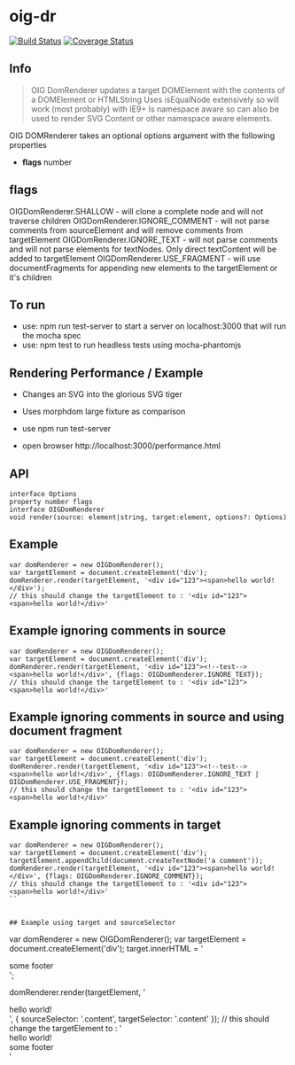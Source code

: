 # oig-dr

[![Build Status](https://travis-ci.org/shock01/oig-dr.svg?branch=master)](https://travis-ci.org/shock01/oig-dr)
[![Coverage Status](https://coveralls.io/repos/github/shock01/oig-dr/badge.svg?branch=master&unique)](https://coveralls.io/github/shock01/oig-dr?branch=master)


## Info

> OIG DomRenderer updates a target DOMElement with the contents of a DOMElement or HTMLString
> Uses isEqualNode extensively so will work (most probably) with IE9+
> Is namespace aware so can also be used to render SVG Content or other namespace aware elements.

OIG DOMRenderer takes an optional options argument with the following properties
- **flags** number

## flags
OIGDomRenderer.SHALLOW - will clone a complete node and will not traverse children
OIGDomRenderer.IGNORE_COMMENT - will not parse comments from sourceElement and will remove comments from targetElement
OIGDomRenderer.IGNORE_TEXT - will not parse comments and will not parse elements for textNodes. Only direct textContent will be added to targetElement
OIGDomRenderer.USE_FRAGMENT - will use documentFragments for appending new elements to the targetElement or it's children
##

## To run

- use: npm run test-server to start a server on localhost:3000 that will run the mocha spec
- use: npm test to run headless tests using mocha-phantomjs

## Rendering Performance / Example

- Changes an SVG into the glorious SVG tiger
- Uses morphdom large fixture as comparison

- use npm run test-server
- open browser http://localhost:3000/performance.html

## API
```
interface Options
property number flags
interface OIGDomRenderer
void render(source: element|string, target:element, options?: Options)
```

## Example
```
var domRenderer = new OIGDomRenderer();
var targetElement = document.createElement('div');
domRenderer.render(targetElement, '<div id="123"><span>hello world!</div>');
// this should change the targetElement to : '<div id="123"><span>hello world!</div>'
```

## Example ignoring comments in source
```
var domRenderer = new OIGDomRenderer();
var targetElement = document.createElement('div');
domRenderer.render(targetElement, '<div id="123"><!--test--><span>hello world!</div>', {flags: OIGDomRenderer.IGNORE_TEXT});
// this should change the targetElement to : '<div id="123"><span>hello world!</div>'
```

## Example ignoring comments in source and using document fragment
```
var domRenderer = new OIGDomRenderer();
var targetElement = document.createElement('div');
domRenderer.render(targetElement, '<div id="123"><!--test--><span>hello world!</div>', {flags: OIGDomRenderer.IGNORE_TEXT | OIGDomRenderer.USE_FRAGMENT});
// this should change the targetElement to : '<div id="123"><span>hello world!</div>'
```

## Example ignoring comments in target
```
var domRenderer = new OIGDomRenderer();
var targetElement = document.createElement('div');
targetElement.appendChild(document.createTextNode('a comment'));
domRenderer.render(targetElement, '<div id="123"><span>hello world!</div>', {flags: OIGDomRenderer.IGNORE_COMMENT});
// this should change the targetElement to : '<div id="123"><span>hello world!</div>'
``


## Example using target and sourceSelector
```
var domRenderer = new OIGDomRenderer();
var targetElement = document.createElement('div');
target.innerHTML = '<div class="container"><div class="content"></div></div><footer>some footer</footer>';

domRenderer.render(targetElement, '<div class="content"><span>hello world!</div>', {
  sourceSelector: '.content',
  targetSelector: '.content'
  });
// this should change the targetElement to : '<div class="container"><div class="content"><span>hello world!</div></div><footer>some footer</footer>'
```
